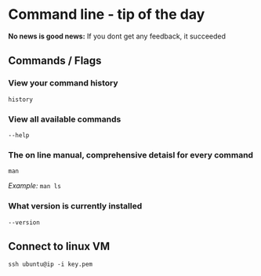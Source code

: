 # Command line - tip of the day

**No news is good news:** If you dont get any feedback, it succeeded

## Commands / Flags

### View your command history

```
history
```

### View all available commands

```
--help
```

### The on line manual, comprehensive detaisl for every command

```
man
```

_Example:_ `man ls`

### What version is currently installed

```
--version
```

## Connect to linux VM

```
ssh ubuntu@ip -i key.pem
```

